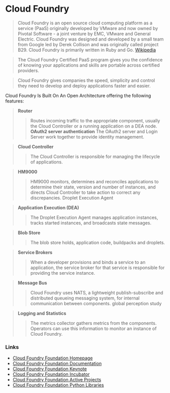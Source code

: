 Cloud Foundry
==

> Cloud Foundry is an open source cloud computing platform as a service (PaaS) originally developed by VMware and now owned by Pivotal Software - a joint venture by EMC, VMware and General Electric. Cloud Foundry was designed and developed by a small team from Google led by Derek Collison and was originally called project B29. Cloud Foundry is primarily written in Ruby and Go. [Wikipedia](https://en.wikipedia.org/wiki/Cloud_Foundry)

> The Cloud Foundry Certified PaaS program gives you the confidence of knowing your applications and skills are portable across certified providers.

> Cloud Foundry gives companies the speed, simplicity and control they need to develop and deploy applications faster and easier.

Cloud Foundry Is Built On An Open Architecture offering the following features:

> __Router__ 
> > Routes incoming traffic to the appropriate component, usually the Cloud Controller or a running application on a DEA node.
> __OAuth2 server authentication__
> > The OAuth2 server and Login Server work together to provide identity management.

> __Cloud Controller__ 
> > The Cloud Controller is responsible for managing the lifecycle of applications.

> __HM9000__ 
> > HM9000 monitors, determines and reconciles applications to determine their state, version and number of instances, and directs Cloud Controller to take action to correct any discrepancies.
Droplet Execution Agent

> __Application Execution (DEA)__ 
> > The Droplet Execution Agent manages application instances, tracks started instances, and broadcasts state messages.

> __Blob Store__ 
> > The blob store holds, application code, buildpacks and droplets.

> __Service Brokers__ 
> > When a developer provisions and binds a service to an application, the service broker for that service is responsible for providing the service instance.

> __Message Bus__ 
> > Cloud Foundry uses NATS, a lightweight publish-subscribe and distributed queueing messaging system, for internal communication between components.
global perception study

> __Logging and Statistics__ 
> > The metrics collector gathers metrics from the components. Operators can use this information to monitor an instance of Cloud Foundry.

### Links

- [Cloud Foundry Foundation Homepage](https://www.cloudfoundry.org/)
- [Cloud Foundry Foundation Documentation](https://docs.cloudfoundry.org/)
- [Cloud Foundry Foundation Keynote](https://www.youtube.com/watch?v=cvIjvbjB7qo)
- [Cloud Foundry Foundation Incubator](https://github.com/cloudfoundry-incubator)
- [Cloud Foundry Foundation Active Projects](https://github.com/cloudfoundry)
- [Cloud Foundry Foundation Python Libraries](https://pypi.python.org/pypi?%3Aaction=search&term=cloud+foundry&submit=search)
